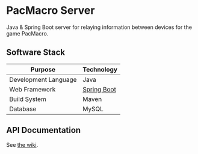 # PacMacro Server

Java & Spring Boot server for relaying information between devices for the game PacMacro.

## Software Stack

| Purpose | Technology |
| --- | --- |
| Development Language | Java |
| Web Framework | [Spring Boot](http://projects.spring.io/spring-boot/) |
| Build System | Maven |
| Database | MySQL |

## API Documentation

See [the wiki](https://github.com/pacmacro/pm-server/wiki/API-Documentation).
